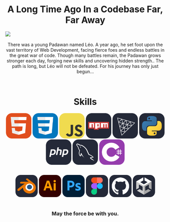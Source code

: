 <h1 align="center">A Long Time Ago In a Codebase Far, Far Away</h1>

<img src="img/gif2.gif" width="1000">

<p align="center">There was a young Padawan named Léo. A year ago, he set foot upon the vast territory of Web Development, facing fierce foes and endless battles in the great war of code. Though many battles remain, the Padawan grows stronger each day, forging new skills and uncovering hidden strength.. The path is long, but Léo will not be defeated. For his journey has only just begun...</p> 

<br>

<h1 align="center">Skills</h1>

<div align="center">
  <img src="img/HTML.svg" width="80"> 
  <img src="img/CSS.svg" width="80"> 
  <img src="img/JavaScript.svg" width="80"> 
  <img src="img/Npm-Dark.svg" width="80">
  <img src="img/ThreeJS-Dark.svg" width="80">
  <img src="img/Python-Dark.svg" width="80"> 
  <img src="img/PHP-Dark.svg" width="80">
  <img src="img/MySQL-Dark.svg" width="80">
  <img src="img/CS.svg" width="80">

##

  <img src="img/Blender-Dark.svg" width="70">
  <img src="img/Illustrator.svg" width="70">
  <img src="img/Photoshop.svg" width="70">
  <img src="img/Figma-Dark.svg" width="70">
  <img src="img/Github-Dark.svg" width="70">
  <img src="img/Unity-Dark.svg" width="70">
  
</div>


<h1></h1>

<h3 align="center">May the force be with you.</h3>
